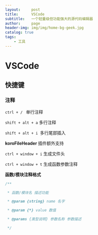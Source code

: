 ```yaml
---
layout:     post
title:      VSCode
subtitle:   一个轻量级但功能强大的源代码编辑器
author:     page
header-img: img/img/home-bg-geek.jpg
catalog: true
tags:
    - 工具
---
```


# VSCode

## 快捷键

### 注释

`ctrl + / ` 单行注释

`shift + alt + a` 多行注释

`shift + alt + i `多行尾部插入

**koroFileHeader** 插件额外支持

`ctrl + window + i` 生成文件头

`ctrl + window + t` 生成函数参数注释

**函数/模块注释格式**

```js
/**

 * 函数/模块名 描述功能

 * @param {string} name 名字

 * @param {*} value 数值

 * @params {类型说明} 参数名称 参数描述

 */
```
